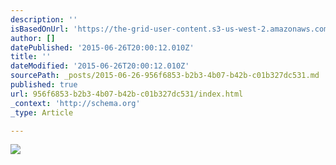 ```yaml
---
description: ''
isBasedOnUrl: 'https://the-grid-user-content.s3-us-west-2.amazonaws.com/6ffbbc26-0ec4-4d1a-bf86-b1374af79089.jpg'
author: []
datePublished: '2015-06-26T20:00:12.010Z'
title: ''
dateModified: '2015-06-26T20:00:12.010Z'
sourcePath: _posts/2015-06-26-956f6853-b2b3-4b07-b42b-c01b327dc531.md
published: true
url: 956f6853-b2b3-4b07-b42b-c01b327dc531/index.html
_context: 'http://schema.org'
_type: Article

---
```

![](https://the-grid-user-content.s3-us-west-2.amazonaws.com/6ffbbc26-0ec4-4d1a-bf86-b1374af79089.jpg)
